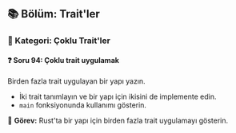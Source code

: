 ## 📚 Bölüm: Trait'ler  
### 🔹 Kategori: Çoklu Trait'ler  
#### ❓ Soru 94: Çoklu trait uygulamak

Birden fazla trait uygulayan bir yapı yazın.

- İki trait tanımlayın ve bir yapı için ikisini de implemente edin.
- `main` fonksiyonunda kullanımı gösterin.

🔧 **Görev:** Rust'ta bir yapı için birden fazla trait uygulamayı gösterin.
